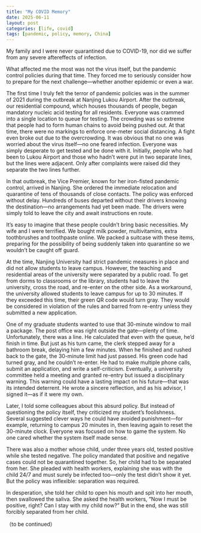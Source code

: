 ```yaml
---
title: "My COVID Memory"
date: 2025-06-11
layout: post
categories: [life, covid]
tags: [pandemic, policy, memory, China]
---
```

My family and I were never quarantined due to COVID-19, nor did we suffer from any severe aftereffects of infection.

What affected me the most was not the virus itself, but the pandemic control policies during that time. They forced me to seriously consider how to prepare for the next challenge—whether another epidemic or even a war.

The first time I truly felt the terror of pandemic policies was in the summer of 2021 during the outbreak at Nanjing Lukou Airport. After the outbreak, our residential compound, which houses thousands of people, began mandatory nucleic acid testing for all residents. Everyone was crammed into a single location to queue for testing. The crowding was so extreme that people had to form human chains to avoid being pushed out. At that time, there were no markings to enforce one-meter social distancing. A fight even broke out due to the overcrowding. It was obvious that no one was worried about the virus itself—no one feared infection. Everyone was simply desperate to get tested and be done with it. Initially, people who had been to Lukou Airport and those who hadn’t were put in two separate lines, but the lines were adjacent. Only after complaints were raised did they separate the two lines further.

In that outbreak, the Vice Premier, known for her iron-fisted pandemic control, arrived in Nanjing. She ordered the immediate relocation and quarantine of tens of thousands of close contacts. The policy was enforced without delay. Hundreds of buses departed without their drivers knowing the destination—no arrangements had yet been made. The drivers were simply told to leave the city and await instructions en route.

It’s easy to imagine that these people couldn’t bring basic necessities. My wife and I were terrified. We bought milk powder, multivitamins, extra toothbrushes and toothpaste online. We packed a suitcase with these items, preparing for the possibility of being suddenly taken into quarantine so we wouldn’t be caught off guard.

At the time, Nanjing University had strict pandemic measures in place and did not allow students to leave campus. However, the teaching and residential areas of the university were separated by a public road. To get from dorms to classrooms or the library, students had to leave the university, cross the road, and re-enter on the other side. As a workaround, the university allowed students to leave campus for up to 30 minutes. If they exceeded this time, their green QR code would turn gray. They would be considered in violation of the rules and barred from re-entry unless they submitted a new application.

One of my graduate students wanted to use that 30-minute window to mail a package. The post office was right outside the gate—plenty of time. Unfortunately, there was a line. He calculated that even with the queue, he’d finish in time. But just as his turn came, the clerk stepped away for a bathroom break, delaying him a few minutes. When he finished and rushed back to the gate, the 30-minute limit had just passed. His green code had turned gray, and he couldn’t re-enter. He had to make multiple phone calls, submit an application, and write a self-criticism. Eventually, a university committee held a meeting and granted re-entry but issued a disciplinary warning. This warning could have a lasting impact on his future—that was its intended deterrent. He wrote a sincere reflection, and as his advisor, I signed it—as if it were my own.

Later, I told some colleagues about this absurd policy. But instead of questioning the policy itself, they criticized my student’s foolishness. Several suggested clever ways he could have avoided punishment—for example, returning to campus 20 minutes in, then leaving again to reset the 30-minute clock. Everyone was focused on how to game the system. No one cared whether the system itself made sense.

There was also a mother whose child, under three years old, tested positive while she tested negative. The policy mandated that positive and negative cases could not be quarantined together. So, her child had to be separated from her. She pleaded with health workers, explaining she was with the child 24/7 and must surely be infected too—only the test didn’t show it yet. But the policy was inflexible: separation was required.

In desperation, she told her child to open his mouth and spit into her mouth, then swallowed the saliva. She asked the health workers, “Now I must be positive, right? Can I stay with my child now?” But in the end, she was still forcibly separated from her child.

（to be continued）
